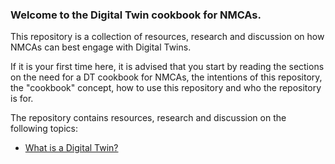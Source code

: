 ### Welcome to the Digital Twin cookbook for NMCAs. 

This repository is a collection of resources, research and discussion on how NMCAs can best engage with Digital Twins. 

If it is your first time here, it is advised that you start by reading the sections on the need for a DT cookbook for NMCAs, the intentions of this repository, the "cookbook" concept, how to use this repository and who the repository is for. 

The repository contains resources, research and discussion on the following topics: 
- [What is a Digital Twin?](what-is-a-digital-twin/README.md)






